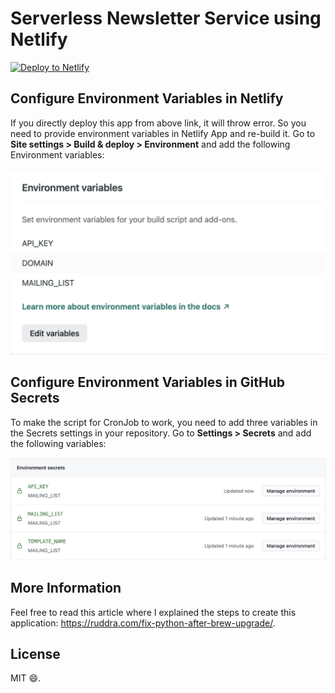 # Serverless Newsletter Service using Netlify

[![Deploy to
Netlify](https://www.netlify.com/img/deploy/button.svg)](https://app.netlify.com/start/deploy?repository=https://github.com/ruddra/serverless-actions-newsletters)


## Configure Environment Variables in Netlify

If you directly deploy this app from above link, it will throw error. So you need to provide environment variables in Netlify App and re-build it. Go to **Site settings > Build & deploy > Environment** and add the following Environment variables:

![](netlify_env.jpg)

## Configure Environment Variables in GitHub Secrets

To make the script for CronJob to work, you need to add three variables in the Secrets settings in your repository. Go to **Settings > Secrets** and add the following variables:

![](actions_secret.jpg)

## More Information

Feel free to read this article where I explained the steps to create this application: https://ruddra.com/fix-python-after-brew-upgrade/.

## License

MIT :smile:.
